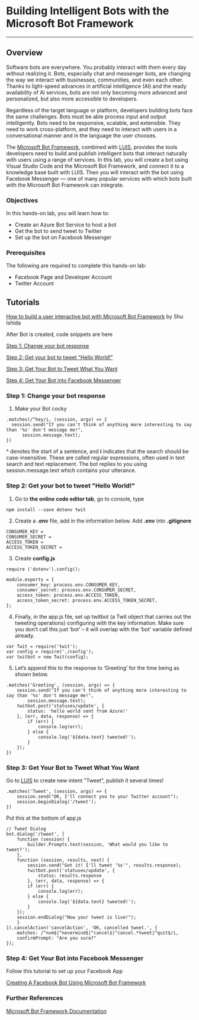 <a name="HOLTitle"></a>
# Building Intelligent Bots with the Microsoft Bot Framework #

---

<a name="Overview"></a>
## Overview ##

Software bots are everywhere. You probably interact with them every day without realizing it. Bots, especially chat and messenger bots, are changing the way we interact with businesses, communities, and even each other. Thanks to light-speed advances in artificial intelligence (AI) and the ready availability of AI services, bots are not only becoming more advanced and personalized, but also more accessible to developers. 

Regardless of the target language or platform, developers building bots face the same challenges. Bots must be able process input and output intelligently. Bots need to be responsive, scalable, and extensible. They need to work cross-platform, and they need to interact with users in a conversational manner and in the language the user chooses.

The [Microsoft Bot Framework](https://dev.botframework.com/), combined with [LUIS](https://www.luis.ai/applications/), provides the tools developers need to build and publish intelligent bots that interact naturally with users using a range of services. In this lab, you will create a bot using Visual Studio Code and the Microsoft Bot Framework, and connect it to a knowledge base built with LUIS. Then you will interact with the bot using Facebook Messenger — one of many popular services with which bots built with the Microsoft Bot Framework can integrate.

<a name="Objectives"></a>
### Objectives ###

In this hands-on lab, you will learn how to:

- Create an Azure Bot Service to host a bot
- Get the bot to send tweet to Twitter
- Set up the bot on Facebook Messenger

<a name="Prerequisites"></a>
### Prerequisites ###

The following are required to complete this hands-on lab:

- Facebook Page and Developer Account
- Twitter Account 


## Tutorials ##



[How to build a user interactive bot with Microsoft Bot Framework](https://blogs.msdn.microsoft.com/uk_faculty_connection/2017/10/28/how-to-build-a-user-interactive-bot-with-microsoft-bot-framework/) by Shu Ishida

After Bot is created, code snippets are here

[Step 1: Change your bot response](#Step1)

[Step 2: Get your bot to tweet "Hello World!”](#Step2)

[Step 3: Get Your Bot to Tweet What You Want](#Step3)

[Step 4: Get Your Bot into Facebook Messenger](#Step4)


<a name="Step1"></a>
### Step 1: Change your bot response ###
1. Make your Bot cocky
  ```
  .matches(/^hey/i, (session, args) => {
    session.send("If you can't think of anything more interesting to say than '%s' don't message me!",
        session.message.text);
  })
  ```
  
  **^** denotes the start of a sentence, and **i** indicates that the search should be case-insensitive. These are called regular expressions, often used in text search and text replacement. The bot replies to you using session.message.text which contains your utterance.

<a name="Step2"></a>
### Step 2: Get your bot to tweet "Hello World!" ###

1. Go to **the online code editor tab**, go to console, type
```
npm install --save dotenv twit
```

2. Create a **.env** file, add in the information below. Add **.env** into **.gitignore**

```
CONSUMER_KEY = 
CONSUMER_SECRET =
ACCESS_TOKEN = 
ACCESS_TOKEN_SECRET = 
```

3. Create **config.js**
```
require ('dotenv').config();

module.exports = {
	consumer_key: process.env.CONSUMER_KEY,
	consumer_secret: process.env.CONSUMER_SECRET,
	access_token: process.env.ACCESS_TOKEN,
	access_token_secret: process.env.ACCESS_TOKEN_SECRET,	
};
```

4. Finally, in the app.js file, set up twitbot (a Twit object that carries out the tweeting operations) configuring with the key information. Make sure you don’t call this just ‘bot’ – it will overlap with the ‘bot’ variable defined already.

```
var Twit = require('twit');
var config = require('./config');
var twitbot = new Twit(config);
```

5. Let’s append this to the response to ‘Greeting’ for the time being as shown below.
```
.matches('Greeting', (session, args) => {
    session.send("If you can't think of anything more interesting to say than '%s' don't message me!",
        session.message.text);
    twitbot.post('statuses/update', {
        status: 'hello world sent from Azure!'    
    }, (err, data, response) => {
        if (err) {
            console.log(err);
        } else {
            console.log('${data.text} tweeted!');
        }
    });
})
```
<a name="Step3"></a>
### Step 3: Get Your Bot to Tweet What You Want ###

Go to [LUIS](https://www.luis.ai/applications/) to create new intent "Tweet", publish it several times!


```
.matches('Tweet', (session, args) => {
    session.send("OK, I'll connect you to your Twitter account");
    session.beginDialog('/tweet');
})

```

Put this at the bottom of app.js
```
// Tweet Dialog
bot.dialog('/tweet', [
    function (session) {
        builder.Prompts.text(session, 'What would you like to tweet?');
    },
    function (session, results, next) {
        session.send("Got it! I'll tweet '%s'", results.response);
        twitbot.post('statuses/update', {
            status: results.response
        }, (err, data, response) => {
        if (err) {
            console.log(err);
        } else {
            console.log('${data.text} tweeted!');
        }
    });
    session.endDialog("Now your tweet is live!");
    }
]).cancelAction('cancelAction', 'OK, cancelled tweet.', {
    matches: /^nvm$|^nevermind$|^cancel$|^cancel.*tweet|^quit$/i,
    confirmPrompt: "Are you sure?"
});
```


<a name="Step4"></a>
### Step 4: Get Your Bot into Facebook Messenger ###

Follow this tutorial to set up your Facebook App

[Creating A Facebook Bot Using Microsoft Bot Framework](http://aihelpwebsite.com/Blog/EntryId/7/Creating-A-Facebook-Bot-Using-Microsoft-Bot-Framework)

### Further References ###

[Microsoft Bot Framework Documentation](https://docs.microsoft.com/en-us/bot-framework/)


